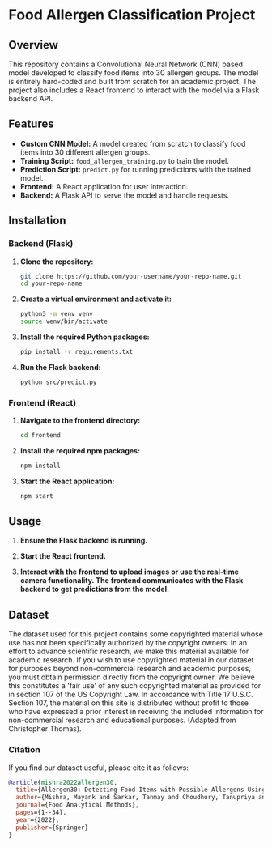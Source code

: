 # Food Allergen Classification Project


## Overview

This repository contains a Convolutional Neural Network (CNN) based model developed to classify food items into 30 allergen groups. The model is entirely hard-coded and built from scratch for an academic project. The project also includes a React frontend to interact with the model via a Flask backend API.

## Features

- **Custom CNN Model:** A model created from scratch to classify food items into 30 different allergen groups.
- **Training Script:** `food_allergen_training.py` to train the model.
- **Prediction Script:** `predict.py` for running predictions with the trained model.
- **Frontend:** A React application for user interaction.
- **Backend:** A Flask API to serve the model and handle requests.

## Installation

### Backend (Flask)

1. **Clone the repository:**

    ```bash
    git clone https://github.com/your-username/your-repo-name.git
    cd your-repo-name
    ```

2. **Create a virtual environment and activate it:**

    ```bash
    python3 -m venv venv
    source venv/bin/activate
    ```

3. **Install the required Python packages:**

    ```bash
    pip install -r requirements.txt
    ```

4. **Run the Flask backend:**

    ```bash
    python src/predict.py
    ```

### Frontend (React)

1. **Navigate to the frontend directory:**

    ```bash
    cd frontend
    ```

2. **Install the required npm packages:**

    ```bash
    npm install
    ```

3. **Start the React application:**

    ```bash
    npm start
    ```

## Usage

1. **Ensure the Flask backend is running.**

2. **Start the React frontend.**

3. **Interact with the frontend to upload images or use the real-time camera functionality. The frontend communicates with the Flask backend to get predictions from the model.**



## Dataset

The dataset used for this project contains some copyrighted material whose use has not been specifically authorized by the copyright owners. In an effort to advance scientific research, we make this material available for academic research. If you wish to use copyrighted material in our dataset for purposes beyond non-commercial research and academic purposes, you must obtain permission directly from the copyright owner. We believe this constitutes a 'fair use' of any such copyrighted material as provided for in section 107 of the US Copyright Law. In accordance with Title 17 U.S.C. Section 107, the material on this site is distributed without profit to those who have expressed a prior interest in receiving the included information for non-commercial research and educational purposes. (Adapted from Christopher Thomas).

### Citation

If you find our dataset useful, please cite it as follows:

```bibtex
@article{mishra2022allergen30,
  title={Allergen30: Detecting Food Items with Possible Allergens Using Deep Learning-Based Computer Vision},
  author={Mishra, Mayank and Sarkar, Tanmay and Choudhury, Tanupriya and Bansal, Nikunj and Smaoui, Slim and Rebezov, Maksim and Shariati, Mohammad Ali and Lorenzo, Jose Manuel},
  journal={Food Analytical Methods},
  pages={1--34},
  year={2022},
  publisher={Springer}
}



